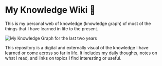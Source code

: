 # My Knowledge Wiki 🌿

This is my personal web of knowledge (knowledge graph) of most of the things that I have learned in life to the present.

![My Knowledge Graph for the last two years](https://i.imgur.com/bft67ot.png)

This repository is a digital and externally visual of the knowledge I have learned or come across so far in life. It includes my daily thoughts, notes on what I read, and links on topics I find interesting or useful.
